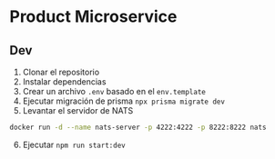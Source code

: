 # Product Microservice



## Dev
1. Clonar el repositorio
2. Instalar dependencias
3. Crear un archivo `.env` basado en el `env.template`
4. Ejecutar migración de prisma `npx prisma migrate dev`
5. Levantar el servidor de NATS
```bash
docker run -d --name nats-server -p 4222:4222 -p 8222:8222 nats
```
6. Ejecutar `npm run start:dev`
